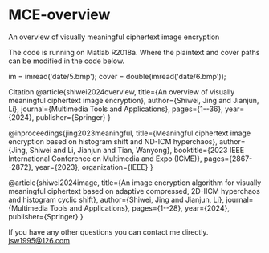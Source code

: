 # MCE-overview
An overview of visually meaningful ciphertext image encryption

The code is running on Matlab R2018a. Where the plaintext and cover paths can be modified in the code below.

im = imread('date/5.bmp');
cover = double(imread('date/6.bmp'));

Citation
@article{shiwei2024overview,
  title={An overview of visually meaningful ciphertext image encryption},
  author={Shiwei, Jing and Jianjun, Li},
  journal={Multimedia Tools and Applications},
  pages={1--36},
  year={2024},
  publisher={Springer}
}

@inproceedings{jing2023meaningful,
  title={Meaningful ciphertext image encryption based on histogram shift and ND-ICM hyperchaos},
  author={Jing, Shiwei and Li, Jianjun and Tian, Wanyong},
  booktitle={2023 IEEE International Conference on Multimedia and Expo (ICME)},
  pages={2867--2872},
  year={2023},
  organization={IEEE}
}

@article{shiwei2024image,
  title={An image encryption algorithm for visually meaningful ciphertext based on adaptive compressed, 2D-IICM hyperchaos and histogram cyclic shift},
  author={Shiwei, Jing and Jianjun, Li},
  journal={Multimedia Tools and Applications},
  pages={1--28},
  year={2024},
  publisher={Springer}
}

If you have any other questions you can contact me directly. 
jsw1995@126.com

